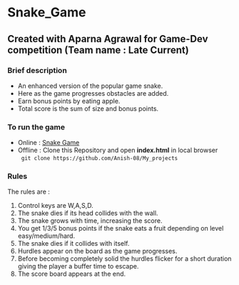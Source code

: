 # Snake_Game
## Created with Aparna Agrawal for Game-Dev competition (Team name : Late Current)
### Brief description

- An enhanced version of the popular game snake. 
- Here as the game progresses obstacles are added. 
- Earn bonus points by eating apple. 
- Total score is the sum of size and bonus points.

### To run the game
- Online : [Snake Game](http://htmlpreview.github.io/?https://github.com/Anish-08/My_projects/edit/main/Snake_Game/index.html)
- Offline : Clone this Repository and open **index.html** in local browser 
<br/> ``` git clone https://github.com/Anish-08/My_projects```

### Rules
The rules are : 
1)	Control keys are W,A,S,D.
2)	The snake dies if its head collides with the wall.
3)	The snake grows with time, increasing the score.
4)	You get 1/3/5 bonus points if the snake eats a fruit depending on level easy/medium/hard.
5)	The snake dies if it collides with itself.
6)	Hurdles appear on the board as the game progresses.
7)	Before becoming completely solid the hurdles flicker for a short duration giving the player a buffer time to escape. 
8)	The score board appears at the end.
